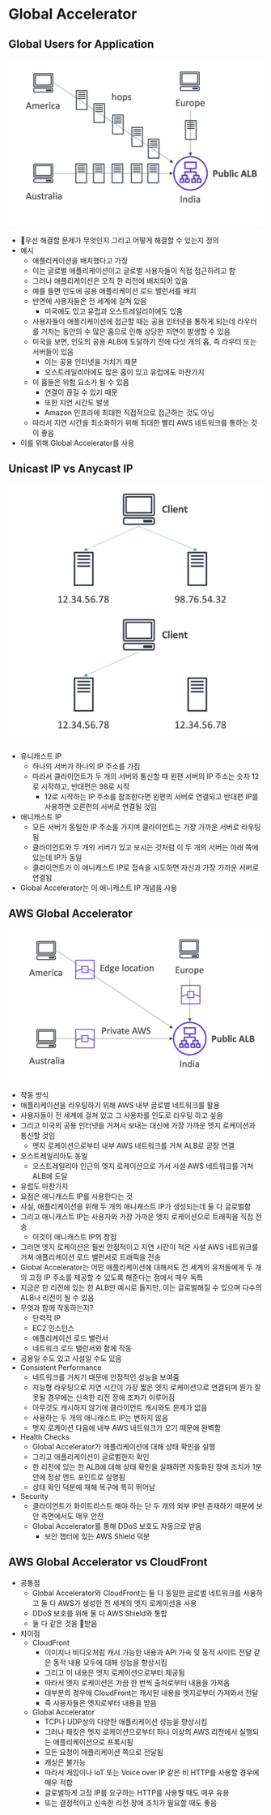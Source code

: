 # Global Accelerator
## Global Users for Application

![ga1](https://github.com/seungwonbased/TIL/blob/main/AWS/assets/ga1.png)

- 우선 해결할 문제가 무엇인지 그리고 어떻게 해결할 수 있는지 정의
- 예시
	- 애플리케이션을 배치했다고 가정
	- 이는 글로벌 애플리케이션이고 글로벌 사용자들이 직접 접근하려고 함
	- 그러나 애플리케이션은 오직 한 리전에 배치되어 있음
	- 예를 들면 인도에 공용 애플리케이션 로드 밸런서를 배치
	- 반면에 사용자들은 전 세계에 걸쳐 있음
		- 미국에도 있고 유럽과 오스트레일리아에도 있음
	- 사용자들이 애플리케이션에 접근할 때는 공용 인터넷을 통하게 되는데 라우터를 거치는 동안의 수 많은 홉으로 인해 상당한 지연이 발생할 수 있음
	- 미국을 보면, 인도의 공용 ALB에 도달하기 전에 다섯 개의 홉, 즉 라우터 또는 서버들이 있음
		- 이는 공용 인터넷을 거치기 때문
		- 오스트레일리아에도 많은 홉이 있고 유럽에도 마찬가지
	- 이 홉들은 위험 요소가 될 수 있음
		- 연결이 끊길 수 있기 때문
		- 또한 지연 시간도 발생
		- Amazon 인프라에 최대한 직접적으로 접근하는 것도 아님
	- 따라서 지연 시간을 최소화하기 위해 최대한 빨리 AWS 네트워크를 통하는 것이 좋음
- 이를 위해 Global Accelerator를 사용

## Unicast IP vs Anycast IP

![ga2](https://github.com/seungwonbased/TIL/blob/main/AWS/assets/ga2.png)

- 유니캐스트 IP
	- 하나의 서버가 하나의 IP 주소를 가짐
	- 따라서 클라이언트가 두 개의 서버와 통신할 때 왼편 서버의 IP 주소는 숫자 12로 시작하고, 반대편은 98로 시작
		- 12로 시작하는 IP 주소를 참조한다면 왼편의 서버로 연결되고 반대편 IP를 사용하면 오른편의 서버로 연결될 것임
- 애니캐스트 IP
	- 모든 서버가 동일한 IP 주소를 가지며 클라이언트는 가장 가까운 서버로 라우팅됨
	- 클라이언트와 두 개의 서버가 있고 보시는 것처럼 이 두 개의 서버는 아래 쪽에 있는데 IP가 동일
	- 클라이언트가 이 애니캐스트 IP로 접속을 시도하면 자신과 가장 가까운 서버로 연결됨
- Global Accelerator는 이 애니캐스트 IP 개념을 사용

## AWS Global Accelerator

![ga3](https://github.com/seungwonbased/TIL/blob/main/AWS/assets/ga3.png)

- 작동 방식
- 애플리케이션을 라우팅하기 위해 AWS 내부 글로벌 네트워크를 활용
- 사용자들이 전 세계에 걸쳐 있고 그 사용자를 인도로 라우팅 하고 싶음
- 그리고 미국의 공용 인터넷을 거쳐서 보내는 대신에 가장 가까운 엣지 로케이션과 통신할 것임
	- 엣지 로케이션으로부터 내부 AWS 네트워크를 거쳐 ALB로 곧장 연결
- 오스트레일리아도 동일
	- 오스트레일리아 인근의 엣지 로케이션으로 가서 사설 AWS 네트워크를 거쳐 ALB에 도달
- 유럽도 마찬가지
- 요점은 애니캐스트 IP를 사용한다는 것
- 사실, 애플리케이션을 위해 두 개의 애니캐스트 IP가 생성되는데 둘 다 글로벌함
- 그리고 애니캐스트 IP는 사용자와 가장 가까운 엣지 로케이션으로 트래픽을 직접 전송
	- 이것이 애니캐스트 IP의 장점
- 그러면 엣지 로케이션은 훨씬 안정적이고 지연 시간이 적은 사설 AWS 네트워크를 거쳐 애플리케이션 로드 밸런서로 트래픽을 전송
- Global Accelerator는 어떤 애플리케이션에 대해서도 전 세계의 유저들에게 두 개의 고정 IP 주소를 제공할 수 있도록 해준다는 점에서 매우 독특
- 지금은 한 리전에 있는 한 ALB만 예시로 들지만, 이는 글로벌해질 수 있으며 다수의 ALB나 리전이 될 수 있음
- 무엇과 함께 작동하는지?
	- 탄력적 IP
	- EC2 인스턴스
	- 애플리케이션 로드 밸런서
	- 네트워크 로드 밸런서와 함께 작동
- 공용일 수도 있고 사설일 수도 있음
- Consistent Performance
	- 네트워크를 거치기 때문에 안정적인 성능을 보여줌
	- 지능형 라우팅으로 지연 시간이 가장 짧은 엣지 로케이션으로 연결되며 뭔가 잘못될 경우에는 신속한 리전 장애 조치가 이루어짐
	- 아무것도 캐시하지 않기에 클라이언트 캐시와도 문제가 없음
	- 사용하는 두 개의 애니캐스트 IP는 변하지 않음
	- 엣지 로케이션 다음에 내부 AWS 네트워크가 오기 때문에 완벽함
- Health Checks
	- Global Accelerator가 애플리케이션에 대해 상태 확인을 실행
	- 그리고 애플리케이션이 글로벌한지 확인
	- 한 리전에 있는 한 ALB에 대해 상태 확인을 실패하면 자동화된 장애 조치가 1분 안에 정상 엔드 포인트로 실행됨
	- 상태 확인 덕분에 재해 복구에 특히 뛰어남
- Security
	- 클라이언트가 화이트리스트 해야 하는 단 두 개의 외부 IP만 존재하기 때문에 보안 측면에서도 매우 안전
	- Global Accelerator를 통해 DDoS 보호도 자동으로 받음
		- 보안 챕터에 있는 AWS Shield 덕분

## AWS Global Accelerator vs CloudFront

- 공통점
	- Global Accelerator와 CloudFront는 둘 다 동일한 글로벌 네트워크를 사용하고 둘 다 AWS가 생성한 전 세계의 엣지 로케이션을 사용
	- DDoS 보호를 위해 둘 다 AWS Shield와 통합
	- 둘 다 같은 것을 받음
- 차이점
	- CloudFront
		- 이미지나 비디오처럼 캐시 가능한 내용과 API 가속 및 동적 사이트 전달 같은 동적 내용 모두에 대해 성능을 향상시킴
		- 그리고 이 내용은 엣지 로케이션으로부터 제공됨
		- 따라서 엣지 로케이션은 가끔 한 번씩 출처로부터 내용을 가져옴
		- 대부분의 경우에 CloudFront는 캐시된 내용을 엣지로부터 가져와서 전달
		- 즉 사용자들은 엣지로부터 내용을 받음
	- Global Accelerator
		- TCP나 UDP상의 다양한 애플리케이션 성능을 향상시킴
		- 그러나 패킷은 엣지 로케이션으로부터 하나 이상의 AWS 리전에서 실행되는 애플리케이션으로 프록시됨
		- 모든 요청이 애플리케이션 쪽으로 전달됨
		- 캐싱은 불가능
		- 따라서 게임이나 IoT 또는 Voice over IP 같은 비 HTTP를 사용할 경우에 매우 적합
		- 글로벌하게 고정 IP를 요구하는 HTTP를 사용할 때도 매우 유용
		- 또는 결정적이고 신속한 리전 장애 조치가 필요할 때도 좋음

